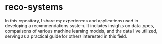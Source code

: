 # reco-systems
In this repository, I share my experiences and applications used in developing a recommendations system. It includes insights on data types, comparisons of various machine learning models, and the data I've utilized, serving as a practical guide for others interested in this field.
